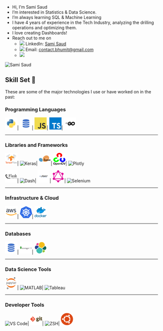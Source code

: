 - Hi, I’m Sami Saud
- I’m interested in Statistics & Data Science.
- I’m always learning SQL & Machine Learning
- I have 4 years of experience in the Tech Industry, analyzing the drilling operations and optimizing them. 
- I love creating Dashboards!
- Reach out to me on 
    - <img width="17" src="https://i.stack.imgur.com/gVE0j.png"> LinkedIn: [Sami Saud](https://www.linkedin.com/in/samisaud/) <br>
    - <img width="17" src="https://camo.githubusercontent.com/a6d8a862aecb6411e963408e9b3c7666ab357cdfecc14a3a13645eb489688cc8/68747470733a2f2f6564656e742e6769746875622e696f2f537570657254696e7949636f6e732f696d616765732f7376672f676d61696c5f6f6c642e737667"> Email: contact.bhumit@gmail.com
    - <img width='17' src="https://w7.pngwing.com/pngs/674/247/png-transparent-tableau-software-computer-software-data-visualization-nyse-data-business-intelligence-software-software-company-symmetry-cross-thumbnail.png"> 


<!-- Custom PNG for your name -->
<img src="path_to_your_name_image.png" alt="Sami Saud" width="200" />

## Skill Set 💪

These are some of the major technologies I use or have worked on in the past:

### Programming Languages

<img title="Python" alt="Python" width="40px" src="https://raw.githubusercontent.com/github/explore/master/topics/python/python.png" />|
<img alt="SQL" title="SQL" width="40px" src="https://raw.githubusercontent.com/github/explore/master/topics/sql/sql.png">|
<img title="JavaScript" alt="JS" width="40px" src="https://raw.githubusercontent.com/github/explore/master/topics/javascript/javascript.png">|
<img title="Typescript" alt="Typescript" width="40px" src="https://raw.githubusercontent.com/github/explore/main/topics/typescript/typescript.png">|
<img title="Go" alt="Go" width="40px" src="https://raw.githubusercontent.com/github/explore/main/topics/go/go.png">

---

### Libraries and Frameworks

<img title="TensorFlow" alt="TensorFlow" width="40px" src="https://raw.githubusercontent.com/github/explore/master/topics/tensorflow/tensorflow.png">|
<img title="Keras" alt="Keras" width="40px" src="https://upload.wikimedia.org/wikipedia/commons/thumb/a/ae/Keras_logo.svg/240px-Keras_logo.svg.png">|
<img title="Scikit-Learn" alt="Scikit Learn" width="40px" src="https://raw.githubusercontent.com/github/explore/master/topics/scikit-learn/scikit-learn.png">|
<img title="OpenCV" alt="OpenCV" width="40px" src="https://raw.githubusercontent.com/github/explore/master/topics/opencv/opencv.png">|
<img title="Plotly" alt="Plotly" width="40px" src="https://www.vectorlogo.zone/logos/plot_ly/plot_ly-icon.svg">

<img title="Flask" alt="Flask" width="40px" src="https://raw.githubusercontent.com/github/explore/master/topics/flask/flask.png">|
<img title="Dash" alt="Dash" width="40px" src="https://s3-ap-southeast-1.amazonaws.com/homepage-media/wp-content/uploads/2022/01/14084051/python_dash.png">|
<img title="jQuery" alt="jQuery" width="40px" src="https://raw.githubusercontent.com/github/explore/master/topics/jquery/jquery.png">|
<img title="GraphQL" alt="GraphQL" width="40px" src="https://raw.githubusercontent.com/github/explore/master/topics/graphql/graphql.png">|
<img title="Selenium" alt="Selenium" width="40px" src="https://img.icons8.com/color/48/000000/selenium-test-automation.png">

---

### Infrastructure & Cloud

<img title="AWS" alt="AWS" width="40px" src="https://raw.githubusercontent.com/github/explore/main/topics/aws/aws.png">|
<img title="Kubernetes" alt="Kubernetes" width="40px" src="https://raw.githubusercontent.com/github/explore/main/topics/kubernetes/kubernetes.png">|
<img title="Docker" alt="Docker" width="40px" src="https://raw.githubusercontent.com/github/explore/master/topics/docker/docker.png">  

---

### Databases

<img title="SQL" alt="SQL" width="40px" src="https://raw.githubusercontent.com/github/explore/master/topics/sql/sql.png">|
<img title="MongoDB" alt="MongoDB" width="40px" src="https://raw.githubusercontent.com/github/explore/master/topics/mongodb/mongodb.png">|
<img title="ElasticSearch" alt="ElasticSearch" width="40px" src="https://raw.githubusercontent.com/github/explore/master/topics/elasticsearch/elasticsearch.png">  

---

### Data Science Tools

<img title="Jupyter" alt="Jupyter Notebook" width="40px" src="https://raw.githubusercontent.com/github/explore/master/topics/jupyter-notebook/jupyter-notebook.png">|
<img title="MATLAB" alt="MATLAB" width="40px" src="https://upload.wikimedia.org/wikipedia/commons/2/21/Matlab_Logo.png">|
<img title="Tableau" alt="Tableau" width="40px" src="https://w7.pngwing.com/pngs/674/247/png-transparent-tableau-software-computer-software-data-visualization-nyse-data-business-intelligence-software-software-company-symmetry-cross-thumbnail.png">

---

### Developer Tools

<img title="VS Code" alt="VS Code" width="40px" src="https://img.icons8.com/fluent/48/000000/visual-studio-code-2019.png">|
<img title="git" alt="git" width="40px" src="https://raw.githubusercontent.com/github/explore/master/topics/git/git.png">|
<img title="ZSH" alt="ZSH" width="40px" src="https://s3.amazonaws.com/ohmyzsh/oh-my-zsh-logo.png">|
<img title="Ubuntu" alt="Ubuntu" width="40px" src="https://raw.githubusercontent.com/github/explore/master/topics/ubuntu/ubuntu.png">
